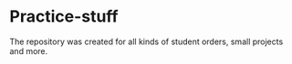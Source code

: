# Practice-stuff
The repository was created for all kinds of student orders, small projects and more.
